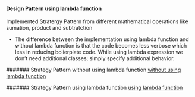 
#### Design Pattern using lambda function

Implemented Stratergy Pattern from different mathematical operations like sumation, product and subtratction 

- The difference between the implementation using lambda function and without lambda function is that the code becomes less verbose which less in reducing bolierplate code. While using lambda expression we don’t need additional classes; simply specify additional behavior.

####### Strategy Pattern without using lambda function
[without using lambda function](https://github.com/sharma-vidhi/cmpe202/blob/master/lab9/Screenshot/StrategyPattern.png)

####### Strategy Pattern using lambda function
[using lambda function](https://github.com/sharma-vidhi/cmpe202/blob/master/lab9/Screenshot/StrategyPattern_lambda.png)

